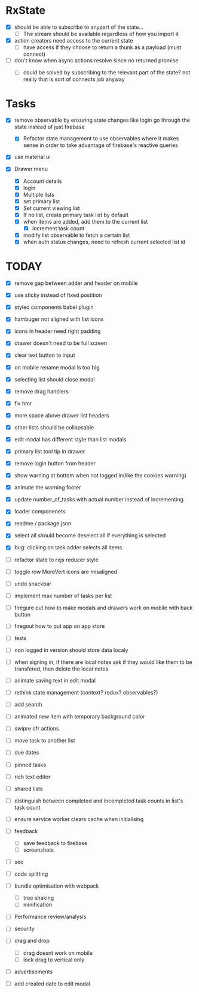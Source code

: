 # RxState

- [x] should be able to subscribe to anypart of the state...
  - [ ] The stream should be available regardless of how you import it

- [x] action creators need access to the current state
  - [ ] have access if they choose to return a thunk as a payload (must connect)

- [ ] don't know when async actions resolve since no returned promise
  - [ ] could be solved by subscribing to the relevant part of the state? not really that is sort of connects job anyway


# Tasks

- [x] remove observable by ensuring state changes like login go through the state instead of just firebase
  - [x] Refactor state management to use observables where it makes sense in order to take advantage of firebase's reactive queries
- [x] use material ui
- [x] Drawer menu

  - [x] Account details
  - [x] login
  - [x] Multiple lists
  - [x] set primary list
  - [x] Set current viewing list
  - [x] If no list, create primary task list by default
  - [x] when items are added, add them to the current list
    - [x] increment task count
  - [x] modify list observable to fetch a certain list
  - [x] when auth status changes, need to refresh current selected list id

# TODAY

- [x] remove gap between adder and header on mobile
- [x] use sticky instead of fixed postition
- [x] styled components babel plugin
- [x] hambuger not aligned with list icons
- [x] icons in header need right padding
- [x] drawer doesn't need to be full screen
- [x] clear text button to input
- [x] on mobile rename modal is too big
- [x] selecting list should close modal
- [x] remove drag handlers
- [x] fix hmr
- [x] more space above drawer list headers
- [x] other lists should be collapsable
- [x] edit modal has different style than list modals
- [x] primary list tool tip in drawer
- [x] remove login button from header
- [x] show warning at bottom when not logged in(like the cookies warning)
- [x] animate the warning footer
- [x] update number_of_tasks with actual number instead of incrementing
- [x] loader componenets
- [x] readme / package.json
- [x] select all should become deselect all if everything is selected
- [x] bug: clicking on task adder selects all items

- [ ] refactor state to rxjs reducer style

- [ ] toggle row MoreVert icons are misaligned

- [ ] undo snackbar
- [ ] implement max number of tasks per list

- [ ] firegure out how to make modals and drawers work on mobile with back button
- [ ] firegout how to put app on app store
- [ ] tests

- [ ] non logged in version should store data localy
- [ ] when signing in, if there are local notes ask if they would like them to be transfered, then delete the local notes

* [ ] animate saving text in edit modal

- [ ] rethink state management (context? redux? observables?)

- [ ] add search

- [ ] animated new item with temporary background color

- [ ] swipre ofr actions

- [ ] move task to another list

- [ ] due dates

- [ ] pinned tasks

- [ ] rich text editor

- [ ] shared lists

* [ ] distinguish between completed and incompleted task counts in list's task count

* [ ] ensure service worker clears cache when initialising

* [ ] feedback

  - [ ] save feedback to firebase
  - [ ] screenshots

* [ ] seo

* [ ] code splitting

* [ ] bundle optimisation with webpack

  - [ ] tree shaking
  - [ ] minification

* [ ] Performance review/analysis

* [ ] security

* [ ] drag and drop

  - [ ] drag doesnt work on mobile
  - [ ] lock drag to vertical only

* [ ] advertisements

- [ ] add created date to edit modal